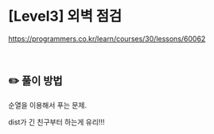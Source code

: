 # [Level3] 외벽 점검

https://programmers.co.kr/learn/courses/30/lessons/60062

</br>

## ✏️ 풀이 방법
순열을 이용해서 푸는 문제.

dist가 긴 친구부터 하는게 유리!!!

 
